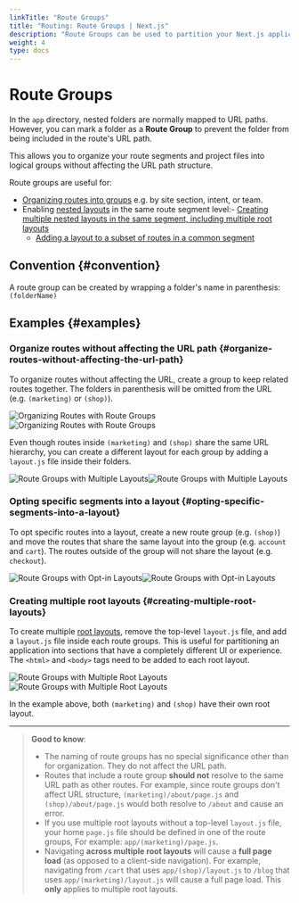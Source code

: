 ```yaml
---
linkTitle: "Route Groups"
title: "Routing: Route Groups | Next.js"
description: "Route Groups can be used to partition your Next.js application into different sections."
weight: 4
type: docs
---
```


# Route Groups

In the `app` directory, nested folders are normally mapped to URL paths. However, you can mark a folder as a **Route Group** to prevent the folder from being included in the route's URL path.

This allows you to organize your route segments and project files into logical groups without affecting the URL path structure.

Route groups are useful for:

- [Organizing routes into groups](/nextjs/13.5/using-app-router/building-your-application/routing/route-groups#organize-routes-without-affecting-the-url-path) e.g. by site section, intent, or team.
- Enabling [nested layouts](/nextjs/13.5/using-app-router/building-your-application/routing/pages-and-layouts) in the same route segment level:- [Creating multiple nested layouts in the same segment, including multiple root layouts](/nextjs/13.5/using-app-router/building-your-application/routing/route-groups#creating-multiple-root-layouts)
  - [Adding a layout to a subset of routes in a common segment](/nextjs/13.5/using-app-router/building-your-application/routing/route-groups#opting-specific-segments-into-a-layout)

## Convention {#convention}

A route group can be created by wrapping a folder's name in parenthesis: `(folderName)`

## Examples {#examples}

### Organize routes without affecting the URL path {#organize-routes-without-affecting-the-url-path}

To organize routes without affecting the URL, create a group to keep related routes together. The folders in parenthesis will be omitted from the URL (e.g. `(marketing)` or `(shop)`).

![Organizing Routes with Route Groups](/assets/nextjs/13.5/docs/light/route-group-organisation.png)![Organizing Routes with Route Groups](/assets/nextjs/13.5/docs/dark/route-group-organisation.png)

Even though routes inside `(marketing)` and `(shop)` share the same URL hierarchy, you can create a different layout for each group by adding a `layout.js` file inside their folders.

![Route Groups with Multiple Layouts](/assets/nextjs/13.5/docs/light/route-group-multiple-layouts.png)![Route Groups with Multiple Layouts](/assets/nextjs/13.5/docs/dark/route-group-multiple-layouts.png)

### Opting specific segments into a layout {#opting-specific-segments-into-a-layout}

To opt specific routes into a layout, create a new route group (e.g. `(shop)`) and move the routes that share the same layout into the group (e.g. `account` and `cart`). The routes outside of the group will not share the layout (e.g. `checkout`).

![Route Groups with Opt-in Layouts](/assets/nextjs/13.5/docs/light/route-group-opt-in-layouts.png)![Route Groups with Opt-in Layouts](/assets/nextjs/13.5/docs/dark/route-group-opt-in-layouts.png)

### Creating multiple root layouts {#creating-multiple-root-layouts}

To create multiple [root layouts](/docs/app/building-your-application/routing/pages-and-layouts.html#root-layout-required), remove the top-level `layout.js` file, and add a `layout.js` file inside each route groups. This is useful for partitioning an application into sections that have a completely different UI or experience. The `<html>` and `<body>` tags need to be added to each root layout.

![Route Groups with Multiple Root Layouts](/assets/nextjs/13.5/docs/light/route-group-multiple-root-layouts.png)![Route Groups with Multiple Root Layouts](/assets/nextjs/13.5/docs/dark/route-group-multiple-root-layouts.png)

In the example above, both `(marketing)` and `(shop)` have their own root layout.

---

> **Good to know**:
> - The naming of route groups has no special significance other than for organization. They do not affect the URL path.
> - Routes that include a route group **should not** resolve to the same URL path as other routes. For example, since route groups don't affect URL structure, `(marketing)/about/page.js` and `(shop)/about/page.js` would both resolve to `/about` and cause an error.
> - If you use multiple root layouts without a top-level `layout.js` file, your home `page.js` file should be defined in one of the route groups, For example: `app/(marketing)/page.js`.
> - Navigating **across multiple root layouts** will cause a **full page load** (as opposed to a client-side navigation). For example, navigating from `/cart` that uses `app/(shop)/layout.js` to `/blog` that uses `app/(marketing)/layout.js` will cause a full page load. This **only** applies to multiple root layouts.
> 
